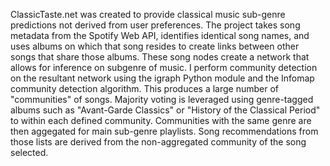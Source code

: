 ClassicTaste.net was created to provide classical music sub-genre predictions not derived from user preferences. The project takes song metadata from the Spotify Web API, identifies identical song names, and uses albums on which that song resides to create links between other songs that share those albums. These song nodes create a network that allows for inference on subgenre of music. I perform community detection on the resultant network using the igraph Python module and the Infomap community detection algorithm. This produces a large number of "communities" of songs. Majority voting is leveraged using genre-tagged albums such as "Avant-Garde Classics" or "History of the Classical Period" to within each defined community. Communities with the same genre are then aggegated for main sub-genre playlists. Song recommendations from those lists are derived from the non-aggregated community of the song selected.
